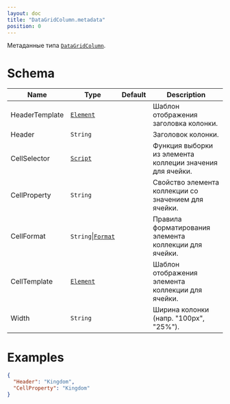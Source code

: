 ```yaml
---
layout: doc
title: "DataGridColumn.metadata"
position: 0
---
```


Метаданные типа [`DataGridColumn`](../).

# Schema

|Name|Type|Default|Description|
|----|----|----|-----------|
|HeaderTemplate|[`Element`](../../../Core/Elements/Element/)||Шаблон отображения заголовка колонки.|
|Header|`String`||Заголовок колонки.|
|CellSelector|[`Script`](../../../Core/Script/)||Функция выборки из элемента коллеции значения для ячейки.|
|CellProperty|`String`||Свойство элемента коллекции со значением для ячейки.|
|CellFormat|`String`&#124;[`Format`](../../../Core/DisplayFormat/)||Правила форматирования элемента коллекции для ячейки.|
|CellTemplate|[`Element`](../../../Core/Elements/Element/)||Шаблон отображения элемента коллекции для ячейки.|
|Width|`String`||Ширина колонки (напр. "100px", "25%").|


# Examples

```json
{
  "Header": "Kingdom",
  "CellProperty": "Kingdom"
}
```
